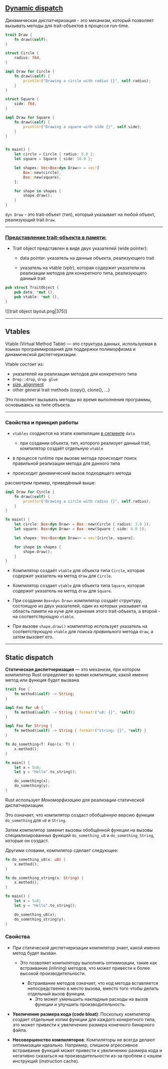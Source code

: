 ## [Dynamic dispatch](https://alschwalm.com/blog/static/2017/03/07/exploring-dynamic-dispatch-in-rust/)

Динамическая диспатчеризация - это механизм, который позволяет вызывать методы для trait-объектов в процессе run-time. 


``` Rust
trait Draw {
    fn draw(&self);
}

struct Circle {
    radius: f64,
}

impl Draw for Circle {
    fn draw(&self) {
        println!("Drawing a circle with radius {}", self.radius);
    }
}

struct Square {
    side: f64,
}

impl Draw for Square {
    fn draw(&self) {
        println!("Drawing a square with side {}", self.side);
    }
}


fn main() {
    let circle = Circle { radius: 5.0 };
    let square = Square { side: 10.0 };

    let shapes: Vec<Box<dyn Draw>> = vec![
        Box::new(circle),
        Box::new(square),
    ];

    for shape in shapes {
        shape.draw();
    }
}
```


`dyn Draw` - это trait-объект (тип), который указывает на любой объект, реализующий trait `Draw`.

---

### [Представление trait-объекта в памяти: ](https://alexeden.github.io/learning-rust/programming_rust/11_traits_and_generics.html#:~:text=In%20memory%2C%20a%20trait%20object,called%20a%20virtual%20table%20(vtable))


- Trait object представлен в виде двух указателей 
  (wide pointer):

	- data pointer. указатель на данные объекта, реализующего trait
		
	- указатель на vtable (vptr), которая содержит указатели на реализации методов для конкретного типа, реализующего данный trait
	
``` Rust
pub struct TraitObject {
	pub data: *mut (),
	pub vtable: *mut (),
}
```

![[trait object layout.png|375]]



---

## Vtables


Vtable (Virtual Method Table) — это структура данных, используемая в языках программирования для поддержки полиморфизма и динамической диспетчеризации. 


Vtable состоит из:
- указателей на реализации методов для конкретного типа
- `Drop::drop`, `drop glue`
- [size, alignment](https://stackoverflow.com/questions/52011247/why-do-trait-object-vtables-contain-size-and-alignment)
- other general trait methods (copy(), clone(), ...)

Это позволяет вызывать методы во время выполнения программы, основываясь на типе объекта.

---
### Свойства и принцип работы

- `vtables` создаются на этапе компиляции [в сегменте](https://alschwalm.com/blog/static/2017/01/24/reversing-c-virtual-functions-part-2-2/) `data`
	- при создании объекта, тип, которого реализует данный trait, компилятор создаёт отдельную `vtable`

- в процессе runtime при вызове метода происходит поиск правильной реализации метода для данного типа

- происходит динамический вызов подходящего метода


рассмотрим пример, приведённый выше:

``` Rust
impl Draw for Circle {
    fn draw(&self) {
        println!("Drawing a circle with radius {}", self.radius);
    }
}

fn main() {
    let circle: Box<dyn Draw> = Box::new(Circle { radius: 3.0 });
    let square: Box<dyn Draw> = Box::new(Square { side: 4.0 });

    let shapes: Vec<Box<dyn Draw>> = vec![circle, square];

    for shape in shapes {
        shape.draw();
    }
}
```


- Компилятор создаёт `vtable` для объекта типа `Circle`, которая содержит указатель на метод `draw` для `Circle`.

- Компилятор создает `vtable` для объекта типа `Square`, которая содержит указатель на метод `draw` для `Square`.

- При создании `Box<dyn Draw>` компилятор создаёт структуру, состоящую из двух указателей, один из которых указывает на область памяти на куче для хранения этого trait-объекта, а второй - на соответствующую `vtable`.

- При вызове `shape.draw()` компилятор использует указатель на соответствующую `vtable` для поиска *правильного* метода `draw`, а затем вызовет его. 


---

## Static dispatch

**Статическая диспетчеризация** — это механизм, при котором компилятор Rust определяет во время компиляции, какой именно метод или функция будет вызвана. 

``` Rust
trait Foo {
    fn method(&self) -> String;
}

impl Foo for u8 {
    fn method(&self) -> String { format!("u8: {}", *self)}
}

impl Foo for String {
    fn method(&self) -> String { format!("string: {}", *self) }
}

fn do_something<T: Foo>(x: T) {
    x.method();
}

fn main() {
    let x = 5u8;
    let y = "Hello".to_string();

    do_something(x);
    do_something(y);
}
```

Rust использует *Мономорфизацию* для реализации статической диспатчеризации.

Это означает, что компилятор создаст обобщённую версию функции `do_something` для `u8` и `String`.

Затем компилятор заменит вызовы обобщённой функции на вызовы специализированных функций `do_something_u8` и `do_something_String`, которые он создаст.

Другими словами, компилятор сделает следующее:

``` Rust
fn do_something_u8(x: u8) {
    x.method();
}

fn do_something_string(x: String) {
    x.method();
}

fn main() {
    let x = 5u8;
    let y = "Hello".to_string();

    do_something_u8(x);
    do_something_string(y);
}
```


### Свойства

- При статической диспетчеризации компилятор знает, какой именно метод будет вызван.
	- Это позволяет компилятору выполнять оптимизации, такие как встраивание (inlining) методов, что может привести к более высокой производительности.
    
		- Встраивание методов означает, что код метода вставляется непосредственно в место вызова, вместо того чтобы делать отдельный вызов функции.
			- Это может уменьшить накладные расходы на вызов функции и улучшить производительность.
    

- **Увеличение размера кода (code bloat)**: Поскольку компилятор создает отдельные копии функции для каждого конкретного типа, это может привести к увеличению размера конечного бинарного файла.
    
- **Несовершенство компиляторов**: Компиляторы не всегда делают оптимизации идеально. Например, слишком агрессивное встраивание функций может привести к увеличению размера кода и негативно сказаться на производительности из-за проблем с кэшем инструкций (instruction cache).